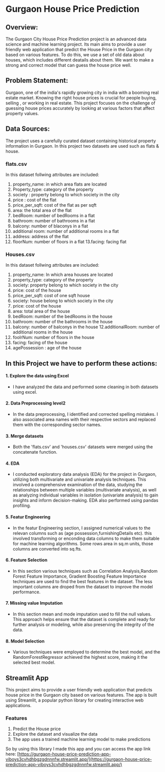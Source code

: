 # Gurgaon House Price Prediction 

## Overview:
The Gurgaon City House Price Prediction project is an advanced data science and machine learning project. Its main aims to provide a user friendly web application that predict the House Price in the Gurgaon city based on various features. To do this, we use a set of old data about houses, which includes different deatails about them. We want to make a strong and correct model that can guess the house price well.

## Problem Statement:
Gurgaon, one of the india's rapidly growing city in india with a booming real estate market. Knowing the right house prices is crucial for people buying, selling , or working in real estate. This project focuses on the challenge of guessing house prices accurately by looking at various factors that affect property values.

## Data Sources: 
The project uses a carefully curated dataset containing historical property information in Gurgaon. In this project two datasets are used such as flats & house.
### flats.csv 
In this dataset follwing attributes are included:

1.  property_name: in which area flats are located
2. Property_type: category of the property
3. society : property belong to which society in the city
4. price : cost of the flat
5. price_per_sqft: cost of the flat as per sqft 
6. area: the total area of the flat
7. bedRoom: number of bedRooms in a flat
8. bathroom: number of bathrooms in a flat 
9. balcony: number of blaconys in a flat
10. additional room: number of additional rooms in a flat 
11. address: address of the flat 
12. floorNum: number of floors in a flat
13.facing: facing flat 

### Houses.csv

In this dataset follwing attributes are included:


1. property_name: In which area houses are located 
2. property_type: category of the property
3. society: property belong to which society in the city
4. price: cost of the house 
5. price_per_sqft: cost of one sqft house
6. society: house belong to which society in the city 
7. price: cost of the house 
8. area: total area of the house
9. bedRoom: number of the bedRooms in the house
10. bathroom: number of the bathrooms in the house 
11. balcony: number of balconys in the house 
12.additionalRoom: number of additional rooms in the house 
13. foolrNum: number of floors in the house 
14. facing: facing of the house 
15. agePossession : age of the house 

 
## In this Project we have to perform these actions:

#### 1. Explore the data using Excel
+ I have analyzed the data and performed some cleaning in both datasets using excel.
#### 2. Data Preprocessing level2
+ In the data preprocessing, I identified and corrected spelling mistakes. I also associated area names with their respective sectors and replaced them with the 
corresponding sector names.
#### 3. Merge datasets
+ Both the 'flats.csv' and 'houses.csv' datasets were merged using the concatenate function.
#### 4. EDA
+ I conducted exploratory data analysis (EDA) for the project in Gurgaon, utilizing both multivariate and univariate analysis techniques. This involved a comprehensive examination of the data, studying the relationships between multiple variables (multivariate analysis), as well as analyzing individual variables in isolation (univariate analysis) to gain insights and inform decision-making.
EDA also performed using pandas profiling. 
#### 5. Featur Engineering 
+ In the featur Engineering section, I assigned numerical values to the relevan columns such as (age possession,furnishingDetails etc). this involved transforming or enconding data columns to make them suitable for machine learning algorithms. Some rows area in sq.m units, those columns are converted into sq.fts.
#### 6. Feature Selection 
+ In this section various techniques such as  Correlation Analysis,Random Forest Feature Importance, Gradient Boosting Feature Importance techniques are used to find the best features in the dataset. The less important columns are droped from the dataset to improve the model performance.
#### 7. Missing value Imputation 
+ In this section mean and mode imputation used to fill the null values. This approach helps ensure that the dataset is complete and ready for further analysis or modeling, while also preserving the integrity of the data.
#### 8. Model Selection 
+ Various techniques were employed to determine the best model, and the RandomForestRegressor achieved the highest score, making it the selected best model.

## Streamlit App

This project aims to provide a user friendly web application that predicts house price in the Gurgaon city based on various features. The app is built using Streamlit, a popular python library for creating interactive web applications.

### Features
1. Predict the House price
2. Explore the dataset and visualize the data 
3. The app uses a trained machine learning model to make predictions

So by using this library I made this app and you can access the app link here: [https://gurgaon-house-price-prediction-app-viboys3cvhdhbgzgdnnnfw.streamlit.app/](https://gurgaon-house-price-prediction-app-viboys3cvhdhbgzgdnnnfw.streamlit.app/)


